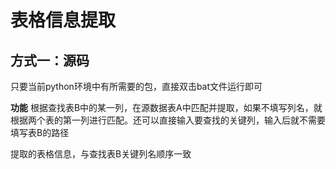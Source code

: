 # 表格信息提取


## 方式一：源码
只要当前python环境中有所需要的包，直接双击bat文件运行即可

**功能** 根据查找表B中的某一列，在源数据表A中匹配并提取，如果不填写列名，就根据两个表的第一列进行匹配。还可以直接输入要查找的关键列，输入后就不需要填写表B的路径

提取的表格信息，与查找表B关键列名顺序一致



